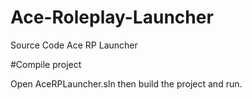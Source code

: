# Ace-Roleplay-Launcher
Source Code Ace RP Launcher

#Compile project

Open AceRPLauncher.sln then build the project and run.
